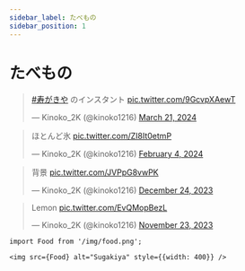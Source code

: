 ```yaml
---
sidebar_label: たべもの
sidebar_position: 1
---
```


# たべもの
<blockquote class="twitter-tweet"><p lang="ja" dir="ltr"><a href="https://twitter.com/hashtag/%E5%AF%BF%E3%81%8C%E3%81%8D%E3%82%84?src=hash&amp;ref_src=twsrc%5Etfw">#寿がきや</a> のインスタント <a href="https://t.co/9GcvpXAewT">pic.twitter.com/9GcvpXAewT</a></p>&mdash; Kinoko_2K (@kinoko1216) <a href="https://twitter.com/kinoko1216/status/1770662341480456694?ref_src=twsrc%5Etfw">March 21, 2024</a></blockquote> <script async src="https://platform.twitter.com/widgets.js" charset="utf-8"></script> 

<blockquote class="twitter-tweet"><p lang="ja" dir="ltr">ほとんど氷 <a href="https://t.co/ZI8It0etmP">pic.twitter.com/ZI8It0etmP</a></p>&mdash; Kinoko_2K (@kinoko1216) <a href="https://twitter.com/kinoko1216/status/1754108669724389629?ref_src=twsrc%5Etfw">February 4, 2024</a></blockquote> <script async src="https://platform.twitter.com/widgets.js" charset="utf-8"></script> 

<blockquote class="twitter-tweet"><p lang="ja" dir="ltr">背景 <a href="https://t.co/JVPpG8vwPK">pic.twitter.com/JVPpG8vwPK</a></p>&mdash; Kinoko_2K (@kinoko1216) <a href="https://twitter.com/kinoko1216/status/1738829271542690276?ref_src=twsrc%5Etfw">December 24, 2023</a></blockquote> <script async src="https://platform.twitter.com/widgets.js" charset="utf-8"></script> 

<blockquote class="twitter-tweet"><p lang="en" dir="ltr">Lemon <a href="https://t.co/EvQMopBezL">pic.twitter.com/EvQMopBezL</a></p>&mdash; Kinoko_2K (@kinoko1216) <a href="https://twitter.com/kinoko1216/status/1727705176990261559?ref_src=twsrc%5Etfw">November 23, 2023</a></blockquote> <script async src="https://platform.twitter.com/widgets.js" charset="utf-8"></script> 

```メモ食べ物
import Food from '/img/food.png';

<img src={Food} alt="Sugakiya" style={{width: 400}} />
```